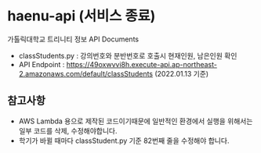 # haenu-api (서비스 종료)
가톨릭대학교 트리니티 정보 API Documents

- classStudents.py : 강의번호와 분반번호로 호출시 현재인원, 남은인원 확인
- API Endpoint : https://49oxwvvi8h.execute-api.ap-northeast-2.amazonaws.com/default/classStudents (2022.01.13 기준)

## 참고사항
- AWS Lambda 용으로 제작된 코드이기때문에 일반적인 환경에서 실행을 위해서는 일부 코드를 삭제, 수정해야합니다.
- 학기가 바뀔 때마다 classStudent.py 기준 82번째 줄을 수정해야 합니다.
